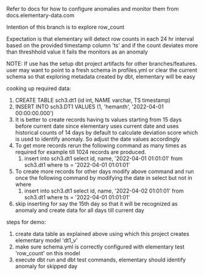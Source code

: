 Refer to docs for how to configure anomalies and monitor them from docs.elementary-data.com

Intention of this branch is to explore row_count

Expectation is that elementary will detect row counts in each 24 hr interval based on the provided timestamp column 'ts' and if the count deviates more than threshhold value it fails the monitors as an anomaly

NOTE: If use has the setup dbt project artifacts for other branches/features. user may want to point to a fresh schema in profiles.yml or clear the current schema so that exploring metadata created by dbt, elementary will be easy

cooking up required data:
1. CREATE TABLE sch3.dt1 (id int, NAME varchar, TS timestamp)
2. INSERT INTO sch3.DT1 VALUES (1, 'hemanth', '2022-04-01 00:00:00.000')
3. It is better to create records having ts values starting from 15 days before current date since elementary uses current date and uses historical counts of 14 days by default to calculate deviation score which is used to identify anomaly. So adjust the date values accordingly
4. To get more records rerun the following command as many times as required for example till 1024 records are produced.
	1. insert into sch3.dt1 select id, name, '2022-04-01 01:01:01'  from sch3.dt1 where ts = '2022-04-01 01:01:01'
5. To create more records for other days modify above command and run once the following command by modifying the date in select but not in where
	1. insert into sch3.dt1 select id, name, '2022-04-02 01:01:01'  from sch3.dt1 where ts = '2022-04-01 01:01:01'
6. skip inserting for say the 15th day so that it will be recognized as anomaly and create data for all days till current day

steps for demo:
1. create data table as explained above using which this project creates elementary model 'dt1_v'
2. make sure schema.yml is correctly configured with elementary test 'row_count' on this model
3. execute dbt run and dbt test commands, elementary should identify anomaly for skipped day
